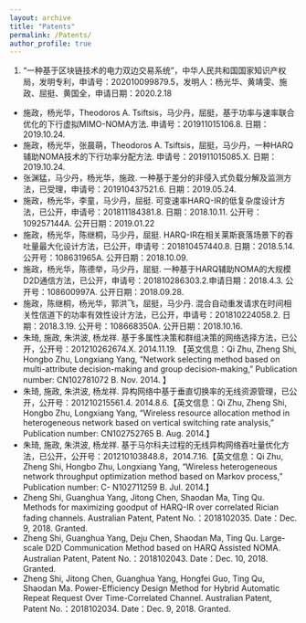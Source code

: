```yaml
---
layout: archive
title: "Patents"
permalink: /Patents/
author_profile: true
---
```


1. “一种基于区块链技术的电力双边交易系统”，中华人民共和国国家知识产权局，发明专利，申请号：202010099879.5，发明人：杨光华、黄靖雯、施政、屈挺、黄国全，申请日期：2020.2.18
- 施政，杨光华，Theodoros A. Tsiftsis，马少丹，屈挺，基于功率与速率联合优化的下行虚拟MIMO-NOMA方法. 申请号：201911015106.8. 日期：2019.10.24.
- 施政，杨光华，张晨萌，Theodoros A. Tsiftsis，屈挺，马少丹，一种HARQ辅助NOMA技术的下行功率分配方法. 申请号：201911015085.X. 日期：2019.10.24.
- 张渊猛，马少丹，杨光华，施政. 一种基于差分的非侵入式负载分解及监测方法，已受理，申请号：201910437521.6. 日期：2019.05.24.
- 施政，杨光华，李童，马少丹，屈挺. 可变速率HARQ-IR的低复杂度设计方法，已公开，申请号：201811184381.8. 日期：2018.10.11. 公开号：109257144A. 公开日期：2019.01.22
- 施政，杨光华，陈继桐，马少丹，屈挺. HARQ-IR在相关莱斯衰落场景下的吞吐量最大化设计方法，已公开，申请号：201810457440.8. 日期：2018.5.14. 公开号：108631965A. 公开日期：2018.10.09.
- 施政，杨光华，陈德举，马少丹，屈挺. 一种基于HARQ辅助NOMA的大规模D2D通信方法，已公开，申请号：201810286303.2.申请日期：2018.4.3. 公开号：108600997A. 公开日期：2018.09.28.
- 施政，陈继桐，杨光华，郭洪飞，屈挺，马少丹. 混合自动重发请求在时间相关性信道下的功率有效性设计方法，已公开，申请号：201810224058.2. 日期：2018.3.19. 公开号：108668350A. 公开日期：2018.10.16.
- 朱琦, 施政, 朱洪波, 杨龙祥. 基于多属性决策和群组决策的网络选择方法，已公开，公开号：201210262674.X. 2014.11.19. 【英文信息：Qi Zhu, Zheng Shi, Hongbo Zhu, Longxiang Yang, “Network selecting method based on multi-attribute decision-making and group decision-making,” Publication number: CN102781072 B. Nov. 2014. 】
- 朱琦, 施政, 朱洪波, 杨龙祥. 异构网络中基于垂直切换率的无线资源管理，已公开，公开号：201210215561.4. 2014.8.6.【英文信息：Qi Zhu, Zheng Shi, Hongbo Zhu, Longxiang Yang, “Wireless resource allocation method in heterogeneous network based on vertical switching rate analysis,” Publication number: CN102752765 B. Aug. 2014.】
- 朱琦,  施政,  朱洪波,  杨龙祥. 基于马尔科夫过程的无线异构网络吞吐量优化方法，已公开，公开号：201210103848.8，2014.7.16.【英文信息：Qi Zhu, Zheng Shi, Hongbo Zhu, Longxiang Yang, “Wireless heterogeneous network throughput optimization method based on Markov process,” Publication number: C- N102711259 B. Jul. 2014.】
- Zheng Shi, Guanghua Yang, Jitong Chen, Shaodan Ma, Ting Qu. Methods for maximizing goodput of HARQ-IR over correlated Rician fading channels. Australian Patent, Patent No.：2018102035. Date：Dec. 9, 2018. Granted.
- Zheng Shi, Guanghua Yang, Deju Chen, Shaodan Ma, Ting Qu. Large-scale D2D Communication Method based on HARQ Assisted NOMA. Australian Patent, Patent No.：2018102043. Date：Dec. 10, 2018. Granted.
- Zheng Shi, Jitong Chen, Guanghua Yang, Hongfei Guo, Ting Qu, Shaodan Ma. Power-Efficiency Design Method for Hybrid Automatic Repeat Request Over Time-Correlated Channel. Australian Patent, Patent No.：2018102034. Date：Dec. 9, 2018. Granted.
